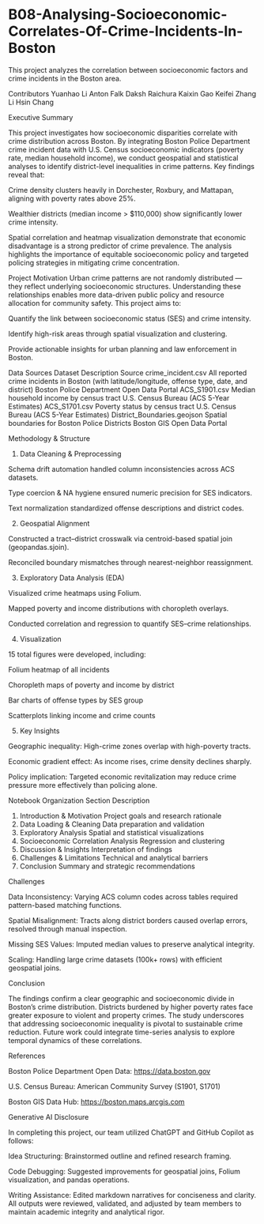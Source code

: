 # B08-Analysing-Socioeconomic-Correlates-Of-Crime-Incidents-In-Boston
This project analyzes the correlation between socioeconomic factors and crime incidents in the Boston area.

Contributors
Yuanhao Li
Anton Falk
Daksh Raichura
Kaixin Gao
Keifei Zhang
Li Hsin Chang

Executive Summary

This project investigates how socioeconomic disparities correlate with crime distribution across Boston. By integrating Boston Police Department crime incident data with U.S. Census socioeconomic indicators (poverty rate, median household income), we conduct geospatial and statistical analyses to identify district-level inequalities in crime patterns.
Key findings reveal that:

Crime density clusters heavily in Dorchester, Roxbury, and Mattapan, aligning with poverty rates above 25%.

Wealthier districts (median income > $110,000) show significantly lower crime intensity.

Spatial correlation and heatmap visualization demonstrate that economic disadvantage is a strong predictor of crime prevalence.
The analysis highlights the importance of equitable socioeconomic policy and targeted policing strategies in mitigating crime concentration.

Project Motivation
Urban crime patterns are not randomly distributed — they reflect underlying socioeconomic structures. Understanding these relationships enables more data-driven public policy and resource allocation for community safety.
This project aims to:

Quantify the link between socioeconomic status (SES) and crime intensity.

Identify high-risk areas through spatial visualization and clustering.

Provide actionable insights for urban planning and law enforcement in Boston.

Data Sources
Dataset	Description	Source
crime_incident.csv	All reported crime incidents in Boston (with latitude/longitude, offense type, date, and district)	Boston Police Department Open Data Portal
ACS_S1901.csv	Median household income by census tract	U.S. Census Bureau (ACS 5-Year Estimates)
ACS_S1701.csv	Poverty status by census tract	U.S. Census Bureau (ACS 5-Year Estimates)
District_Boundaries.geojson	Spatial boundaries for Boston Police Districts	Boston GIS Open Data Portal

Methodology & Structure
1. Data Cleaning & Preprocessing

Schema drift automation handled column inconsistencies across ACS datasets.

Type coercion & NA hygiene ensured numeric precision for SES indicators.

Text normalization standardized offense descriptions and district codes.

2. Geospatial Alignment

Constructed a tract–district crosswalk via centroid-based spatial join (geopandas.sjoin).

Reconciled boundary mismatches through nearest-neighbor reassignment.

3. Exploratory Data Analysis (EDA)

Visualized crime heatmaps using Folium.

Mapped poverty and income distributions with choropleth overlays.

Conducted correlation and regression to quantify SES–crime relationships.

4. Visualization

15 total figures were developed, including:

Folium heatmap of all incidents

Choropleth maps of poverty and income by district

Bar charts of offense types by SES group

Scatterplots linking income and crime counts

5. Key Insights

Geographic inequality: High-crime zones overlap with high-poverty tracts.

Economic gradient effect: As income rises, crime density declines sharply.

Policy implication: Targeted economic revitalization may reduce crime pressure more effectively than policing alone.

Notebook Organization
Section	Description
1. Introduction & Motivation	Project goals and research rationale
2. Data Loading & Cleaning	Data preparation and validation
3. Exploratory Analysis	Spatial and statistical visualizations
4. Socioeconomic Correlation Analysis	Regression and clustering
5. Discussion & Insights	Interpretation of findings
6. Challenges & Limitations	Technical and analytical barriers
7. Conclusion	Summary and strategic recommendations
   
Challenges

Data Inconsistency: Varying ACS column codes across tables required pattern-based matching functions.

Spatial Misalignment: Tracts along district borders caused overlap errors, resolved through manual inspection.

Missing SES Values: Imputed median values to preserve analytical integrity.

Scaling: Handling large crime datasets (100k+ rows) with efficient geospatial joins.

Conclusion

The findings confirm a clear geographic and socioeconomic divide in Boston’s crime distribution. Districts burdened by higher poverty rates face greater exposure to violent and property crimes.
The study underscores that addressing socioeconomic inequality is pivotal to sustainable crime reduction. Future work could integrate time-series analysis to explore temporal dynamics of these correlations.

References

Boston Police Department Open Data: https://data.boston.gov

U.S. Census Bureau: American Community Survey (S1901, S1701)

Boston GIS Data Hub: https://boston.maps.arcgis.com

Generative AI Disclosure

In completing this project, our team utilized ChatGPT and GitHub Copilot as follows:

Idea Structuring: Brainstormed outline and refined research framing.

Code Debugging: Suggested improvements for geospatial joins, Folium visualization, and pandas operations.

Writing Assistance: Edited markdown narratives for conciseness and clarity.
All outputs were reviewed, validated, and adjusted by team members to maintain academic integrity and analytical rigor.
